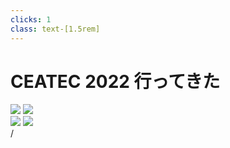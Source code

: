 ```yaml
---
clicks: 1
class: text-[1.5rem]
---
```


# CEATEC 2022 行ってきた

<div class="absolute w-9/10 h-4/5 grid grid-cols-2 gap-8 items-center" v-click-hide="1" >
<img src="/ceatec_booth_2.jpg" />
<img src="/ceatec_booth_1.jpg" />
</div>

<div class="absolute w-9/10 h-4/5 grid grid-cols-2 gap-8 items-center" v-click="1">
<img src="/ceatec_aws_intel.jpg" />
<img src="/ceatec_microsoft.jpg" />
</div>

<div
  class="absolute bottom-[1rem] right-[1rem] text-[1rem]"
>
  <SlideCurrentNo /> / <SlidesTotal />
</div>